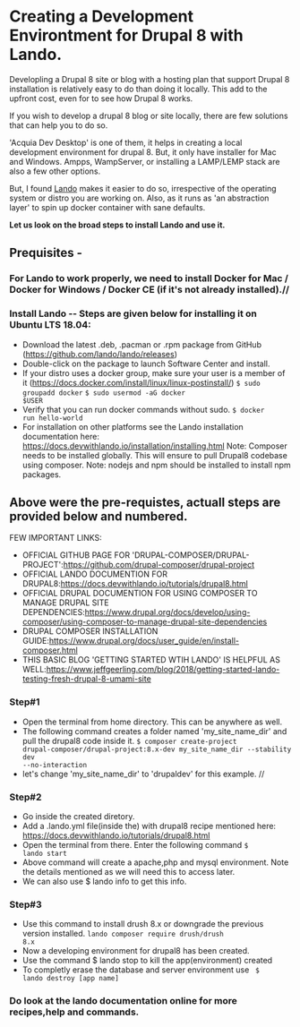 # Creating a Development Environtment for Drupal 8 with Lando.
Developling a Drupal 8 site or blog with a hosting plan that support Drupal 8 installation is relatively easy to do than doing it locally. 
This add to the upfront cost, even for to see how Drupal 8 works.


If you wish to develop a drupal 8 blog or site locally, there are few solutions that can help you to do so.


'Acquia Dev Desktop' is one of them, it helps in creating a local development environment for drupal 8. But, it only have installer for Mac and Windows.
Ampps, WampServer, or installing a LAMP/LEMP stack are also a few other options.

But, I found [Lando](https://docs.devwithlando.io/) makes it easier to do so, irrespective of the operating system or distro you are working on. 
Also, as it runs as 'an abstraction layer' to spin up docker container with sane defaults.

**Let us look on the broad steps to install Lando and use it.**

## Prequisites -
### For Lando to work properly, we need to install Docker for Mac / Docker for Windows / Docker CE (if it's not already installed).//
### Install Lando -- Steps are given below for installing it on Ubuntu LTS 18.04:
- Download the latest .deb, .pacman or .rpm package from GitHub (https://github.com/lando/lando/releases)
- Double-click on the package to launch Software Center and install.
- If your distro uses a docker group, make sure your user is a member of it (https://docs.docker.com/install/linux/linux-postinstall/)
  <code>$ sudo groupadd docker</code>
  <code>$ sudo usermod -aG docker $USER</code>
- Verify that you can run docker commands without sudo.
  <code>$ docker run hello-world</code>
- For installation on other platforms see the Lando installation documentation here: https://docs.devwithlando.io/installation/installing.html
Note: Composer needs to be installed globally. This will ensure to pull Drupal8 codebase using composer.
Note: nodejs and npm should be installed to install npm packages.

## Above were the pre-requistes, actuall steps are provided below and numbered.

FEW IMPORTANT LINKS:
- OFFICIAL GITHUB PAGE FOR 'DRUPAL-COMPOSER/DRUPAL-PROJECT':https://github.com/drupal-composer/drupal-project
- OFFICIAL LANDO DOCUMENTION FOR DRUPAL8:https://docs.devwithlando.io/tutorials/drupal8.html
- OFFICIAL DRUPAL DOCUMENTION FOR USING COMPOSER TO MANAGE DRUPAL SITE DEPENDENCIES:https://www.drupal.org/docs/develop/using-composer/using-composer-to-manage-drupal-site-dependencies
- DRUPAL COMPOSER INSTALLATION GUIDE:https://www.drupal.org/docs/user_guide/en/install-composer.html
- THIS BASIC BLOG 'GETTING STARTED WTIH LANDO' IS HELPFUL AS WELL:https://www.jeffgeerling.com/blog/2018/getting-started-lando-testing-fresh-drupal-8-umami-site

### Step#1
- Open the terminal from home directory. This can be anywhere as well.
- The following command creates a folder named 'my_site_name_dir' and pull the drupal8 code inside it.
<code>$ composer create-project drupal-composer/drupal-project:8.x-dev my_site_name_dir --stability dev --no-interaction</code>
- let's change 'my_site_name_dir' to 'drupaldev' for this example. //

### Step#2
- Go inside the created diretory.
- Add a .lando.yml file(inside the) with drupal8 recipe mentioned here: https://docs.devwithlando.io/tutorials/drupal8.html
- Open the terminal from there. Enter the following command
<code>$ lando start</code>
- Above command will create a apache,php and mysql environment. Note the details mentioned as we will need this to access later.  
- We can also use $ lando info to get this info.

 ### Step#3
- Use this command to install drush 8.x or downgrade the previous version installed.
<code>lando composer require drush/drush 8.x</code>
- Now a developing environment for drupal8 has been created.
- Use the command $ lando stop to kill the app(environment) created
- To completly erase the database and server environment use <code> $ lando destroy [app name] </code>

 ### Do look at the lando documentation online for more recipes,help and commands.

